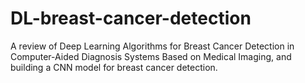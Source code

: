 # DL-breast-cancer-detection
A review of Deep Learning Algorithms for Breast Cancer  Detection in Computer-Aided Diagnosis Systems Based on  Medical Imaging, and building a CNN model for breast cancer detection.
